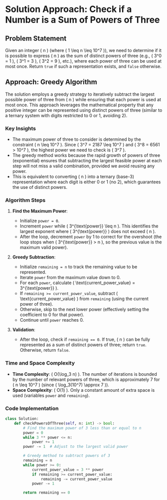 # Solution Approach: Check if a Number is a Sum of Powers of Three

## Problem Statement
Given an integer \( n \) (where \( 1 \leq n \leq 10^7 \)), we need to determine if it is possible to express \( n \) as the sum of distinct powers of three (e.g., \( 3^0 = 1 \), \( 3^1 = 3 \), \( 3^2 = 9 \), etc.), where each power of three can be used at most once. Return `true` if such a representation exists, and `false` otherwise.

## Approach: Greedy Algorithm
The solution employs a greedy strategy to iteratively subtract the largest possible power of three from \( n \) while ensuring that each power is used at most once. This approach leverages the mathematical property that any positive integer can be represented using distinct powers of three (similar to a ternary system with digits restricted to 0 or 1, avoiding 2).

### Key Insights
- The maximum power of three to consider is determined by the constraint \( n \leq 10^7 \). Since \( 3^7 = 2187 \leq 10^7 \) and \( 3^8 = 6561 > 10^7 \), the highest power we need to check is \( 3^7 \).
- The greedy method works because the rapid growth of powers of three (exponential) ensures that subtracting the largest feasible power at each step will not miss a valid combination, provided we avoid reusing any power.
- This is equivalent to converting \( n \) into a ternary (base-3) representation where each digit is either 0 or 1 (no 2), which guarantees the use of distinct powers.

### Algorithm Steps
1. **Find the Maximum Power**:
   - Initialize `power = 0`.
   - Increment `power` while \( 3^{\text{power}} \leq n \). This identifies the largest exponent where \( 3^{\text{power}} \) does not exceed \( n \).
   - After the loop, decrement `power` by 1 to correct for the overshoot (the loop stops when \( 3^{\text{power}} > n \), so the previous value is the maximum valid power).

2. **Greedy Subtraction**:
   - Initialize `remaining = n` to track the remaining value to be represented.
   - Iterate `power` from the maximum value down to 0.
   - For each `power`, calculate \( \text{current_power_value} = 3^{\text{power}} \).
   - If `remaining >= current_power_value`, subtract \( \text{current_power_value} \) from `remaining` (using the current power of three).
   - Otherwise, skip to the next lower power (effectively setting the coefficient to 0 for that power).
   - Continue until `power` reaches 0.

3. **Validation**:
   - After the loop, check if `remaining == 0`. If true, \( n \) can be fully represented as a sum of distinct powers of three; return `true`. Otherwise, return `false`.

### Time and Space Complexity
- **Time Complexity**: \( O(\log_3 n) \). The number of iterations is bounded by the number of relevant powers of three, which is approximately 7 for \( n \leq 10^7 \) (since \( \log_3(10^7) \approx 7 \)).
- **Space Complexity**: \( O(1) \). Only a constant amount of extra space is used (variables `power` and `remaining`).

### Code Implementation
```python
class Solution:
    def checkPowersOfThree(self, n: int) -> bool:
        # Find the maximum power of 3 less than or equal to n
        power = 0
        while 3 ** power <= n:
            power += 1
        power -= 1  # Adjust to the largest valid power

        # Greedy method to subtract powers of 3
        remaining = n
        while power >= 0:
            current_power_value = 3 ** power
            if remaining >= current_power_value:
                remaining -= current_power_value
            power -= 1

        return remaining == 0